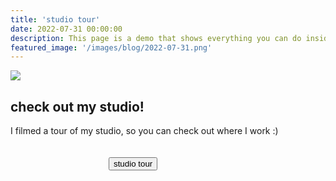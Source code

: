 ```yaml
---
title: 'studio tour'
date: 2022-07-31 00:00:00
description: This page is a demo that shows everything you can do inside portfolio and blog posts.
featured_image: '/images/blog/2022-07-31.png'
---
```


![](/website/images/blog/2022-07-31.png)

## check out my studio!

I filmed a tour of my studio, so you can check out where I work :)

<div style="width: 190px; margin: auto; padding-top: 20px;">
    <button id="works-on-paper-button" class="btn" onclick="window.open('https://youtu.be/lJLR8tdKsNw', '_blank').focus();">studio tour</button>
</div>